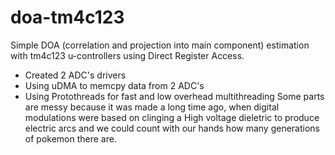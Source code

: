 # doa-tm4c123
Simple DOA (correlation and projection into main component) estimation with tm4c123 u-controllers using Direct Register Access.
* Created 2 ADC's drivers
* Using uDMA to memcpy data from  2 ADC's
* Using Protothreads for fast and low overhead multithreading 
Some parts are messy because it was made a long time ago, when digital modulations were based on clinging a High voltage dieletric to produce electric arcs and we could count with our hands how many generations of pokemon there are.

